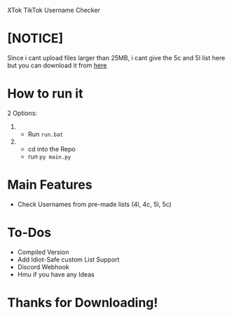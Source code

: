 XTok TikTok Username Checker

# [NOTICE]

Since i cant upload files larger than 25MB, i cant give the 5c and 5l list here but you can download it from [here](https://www.mediafire.com/folder/jiw2c3ns8v0nf/5l_and_5c_list)

# How to run it

2 Options:
1. - Run `run.bat`
2. - cd into the Repo
   - run `py main.py`

# Main Features
- Check Usernames from pre-made lists (4l, 4c, 5l, 5c)

# To-Dos
- Compiled Version
- Add Idiot-Safe custom List Support
- Discord Webhook
- Hmu if you have any Ideas

# Thanks for Downloading!




